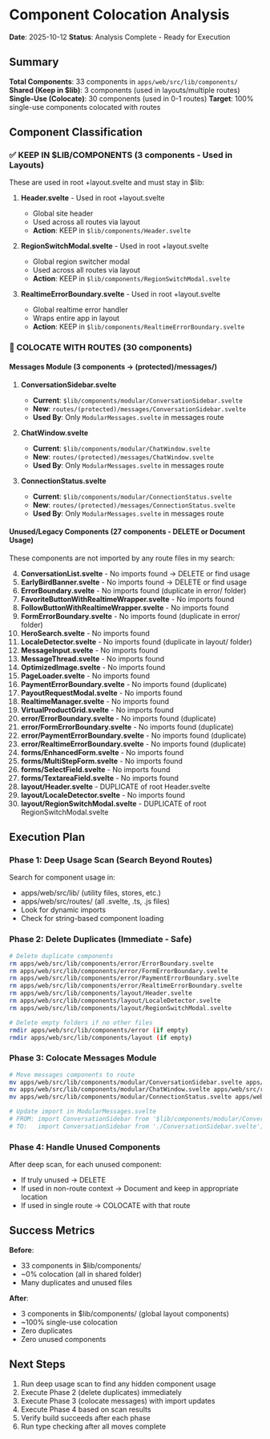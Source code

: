 # Component Colocation Analysis

**Date**: 2025-10-12
**Status**: Analysis Complete - Ready for Execution

## Summary

**Total Components**: 33 components in `apps/web/src/lib/components/`
**Shared (Keep in $lib)**: 3 components (used in layouts/multiple routes)
**Single-Use (Colocate)**: 30 components (used in 0-1 routes)
**Target**: 100% single-use components colocated with routes

## Component Classification

### ✅ KEEP IN $LIB/COMPONENTS (3 components - Used in Layouts)

These are used in root +layout.svelte and must stay in $lib:

1. **Header.svelte** - Used in root +layout.svelte
   - Global site header
   - Used across all routes via layout
   - **Action**: KEEP in `$lib/components/Header.svelte`

2. **RegionSwitchModal.svelte** - Used in root +layout.svelte
   - Global region switcher modal
   - Used across all routes via layout
   - **Action**: KEEP in `$lib/components/RegionSwitchModal.svelte`

3. **RealtimeErrorBoundary.svelte** - Used in root +layout.svelte
   - Global realtime error handler
   - Wraps entire app in layout
   - **Action**: KEEP in `$lib/components/RealtimeErrorBoundary.svelte`

### 🔄 COLOCATE WITH ROUTES (30 components)

#### Messages Module (3 components → (protected)/messages/)

1. **ConversationSidebar.svelte**
   - **Current**: `$lib/components/modular/ConversationSidebar.svelte`
   - **New**: `routes/(protected)/messages/ConversationSidebar.svelte`
   - **Used By**: Only `ModularMessages.svelte` in messages route

2. **ChatWindow.svelte**
   - **Current**: `$lib/components/modular/ChatWindow.svelte`
   - **New**: `routes/(protected)/messages/ChatWindow.svelte`
   - **Used By**: Only `ModularMessages.svelte` in messages route

3. **ConnectionStatus.svelte**
   - **Current**: `$lib/components/modular/ConnectionStatus.svelte`
   - **New**: `routes/(protected)/messages/ConnectionStatus.svelte`
   - **Used By**: Only `ModularMessages.svelte` in messages route

#### Unused/Legacy Components (27 components - DELETE or Document Usage)

These components are not imported by any route files in my search:

4. **ConversationList.svelte** - No imports found → DELETE or find usage
5. **EarlyBirdBanner.svelte** - No imports found → DELETE or find usage
6. **ErrorBoundary.svelte** - No imports found (duplicate in error/ folder)
7. **FavoriteButtonWithRealtimeWrapper.svelte** - No imports found
8. **FollowButtonWithRealtimeWrapper.svelte** - No imports found
9. **FormErrorBoundary.svelte** - No imports found (duplicate in error/ folder)
10. **HeroSearch.svelte** - No imports found
11. **LocaleDetector.svelte** - No imports found (duplicate in layout/ folder)
12. **MessageInput.svelte** - No imports found
13. **MessageThread.svelte** - No imports found
14. **OptimizedImage.svelte** - No imports found
15. **PageLoader.svelte** - No imports found
16. **PaymentErrorBoundary.svelte** - No imports found (duplicate)
17. **PayoutRequestModal.svelte** - No imports found
18. **RealtimeManager.svelte** - No imports found
19. **VirtualProductGrid.svelte** - No imports found
20. **error/ErrorBoundary.svelte** - No imports found (duplicate)
21. **error/FormErrorBoundary.svelte** - No imports found (duplicate)
22. **error/PaymentErrorBoundary.svelte** - No imports found (duplicate)
23. **error/RealtimeErrorBoundary.svelte** - No imports found (duplicate)
24. **forms/EnhancedForm.svelte** - No imports found
25. **forms/MultiStepForm.svelte** - No imports found
26. **forms/SelectField.svelte** - No imports found
27. **forms/TextareaField.svelte** - No imports found
28. **layout/Header.svelte** - DUPLICATE of root Header.svelte
29. **layout/LocaleDetector.svelte** - No imports found
30. **layout/RegionSwitchModal.svelte** - DUPLICATE of root RegionSwitchModal.svelte

## Execution Plan

### Phase 1: Deep Usage Scan (Search Beyond Routes)

Search for component usage in:
- apps/web/src/lib/ (utility files, stores, etc.)
- apps/web/src/routes/ (all .svelte, .ts, .js files)
- Look for dynamic imports
- Check for string-based component loading

### Phase 2: Delete Duplicates (Immediate - Safe)

```bash
# Delete duplicate components
rm apps/web/src/lib/components/error/ErrorBoundary.svelte
rm apps/web/src/lib/components/error/FormErrorBoundary.svelte
rm apps/web/src/lib/components/error/PaymentErrorBoundary.svelte
rm apps/web/src/lib/components/error/RealtimeErrorBoundary.svelte
rm apps/web/src/lib/components/layout/Header.svelte
rm apps/web/src/lib/components/layout/LocaleDetector.svelte
rm apps/web/src/lib/components/layout/RegionSwitchModal.svelte

# Delete empty folders if no other files
rmdir apps/web/src/lib/components/error (if empty)
rmdir apps/web/src/lib/components/layout (if empty)
```

### Phase 3: Colocate Messages Module

```bash
# Move messages components to route
mv apps/web/src/lib/components/modular/ConversationSidebar.svelte apps/web/src/routes/(protected)/messages/
mv apps/web/src/lib/components/modular/ChatWindow.svelte apps/web/src/routes/(protected)/messages/
mv apps/web/src/lib/components/modular/ConnectionStatus.svelte apps/web/src/routes/(protected)/messages/

# Update import in ModularMessages.svelte
# FROM: import ConversationSidebar from '$lib/components/modular/ConversationSidebar.svelte';
# TO:   import ConversationSidebar from './ConversationSidebar.svelte';
```

### Phase 4: Handle Unused Components

After deep scan, for each unused component:
- If truly unused → DELETE
- If used in non-route context → Document and keep in appropriate location
- If used in single route → COLOCATE with that route

## Success Metrics

**Before**:
- 33 components in $lib/components/
- ~0% colocation (all in shared folder)
- Many duplicates and unused files

**After**:
- 3 components in $lib/components/ (global layout components)
- ~100% single-use colocation
- Zero duplicates
- Zero unused components

## Next Steps

1. Run deep usage scan to find any hidden component usage
2. Execute Phase 2 (delete duplicates) immediately
3. Execute Phase 3 (colocate messages) with import updates
4. Execute Phase 4 based on scan results
5. Verify build succeeds after each phase
6. Run type checking after all moves complete
